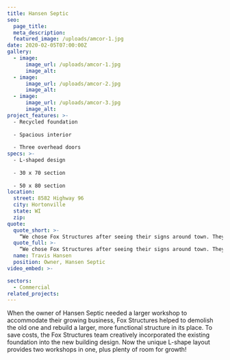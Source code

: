 ```yaml
---
title: Hansen Septic
seo:
  page_title:
  meta_description:
  featured_image: /uploads/amcor-1.jpg
date: 2020-02-05T07:00:00Z
gallery: 
  - image: 
      image_url: /uploads/amcor-1.jpg
      image_alt:
  - image: 
      image_url: /uploads/amcor-2.jpg
      image_alt:
  - image: 
      image_url: /uploads/amcor-3.jpg
      image_alt:
project_features: >-
  - Recycled foundation
  
  - Spacious interior
  
  - Three overhead doors
specs: >-
  - L-shaped design
  
  - 30 x 70 section
  
  - 50 x 80 section
location:
  street: 8582 Highway 96
  city: Hortonville
  state: WI
  zip:
quote:
  quote_short: >-
    “We chose Fox Structures after seeing their signs around town. They performed great throughout the building process. Their workers had great attitudes and that stood out. I would absolutely recommend Fox Structures to others.”
  quote_full: >-
    “We chose Fox Structures after seeing their signs around town. They performed great throughout the building process. Their workers had great attitudes and that stood out. I would absolutely recommend Fox Structures to others.”
  name: Travis Hansen
  position: Owner, Hansen Septic
video_embed: >-

sectors:
  - Commercial
related_projects: 
---
```


When the owner of Hansen Septic needed a larger workshop to accommodate their growing business, Fox Structures helped to demolish the old one and rebuild a larger, more functional structure in its place. To save costs, the Fox Structures team creatively incorporated the existing foundation into the new building design. Now the unique L-shape layout provides two workshops in one, plus plenty of room for growth!
